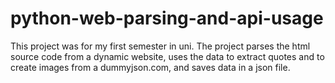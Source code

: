 # python-web-parsing-and-api-usage
This project was for my first semester in uni. The project parses the html source code from a dynamic website, uses the data to extract quotes and to create images from a dummyjson.com, and saves data in a json file. 
